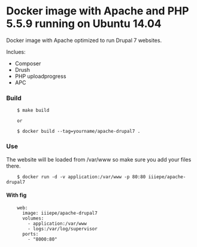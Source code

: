 # Docker image with Apache and PHP 5.5.9 running on Ubuntu 14.04
Docker image with Apache optimized to run Drupal 7 websites.

Inclues:

- Composer
- Drush
- PHP uploadprogress
- APC

### Build

		$ make build

		or

		$ docker build --tag=yourname/apache-drupal7 .

### Use
The website will be loaded from /var/www so make sure you add your files there.

		$ docker run -d -v application:/var/www -p 80:80 iiiepe/apache-drupal7

#### With fig

		web:
		  image: iiiepe/apache-drupal7
		  volumes:
		    - application:/var/www
		    - logs:/var/log/supervisor
		  ports:
		    - "8000:80"
